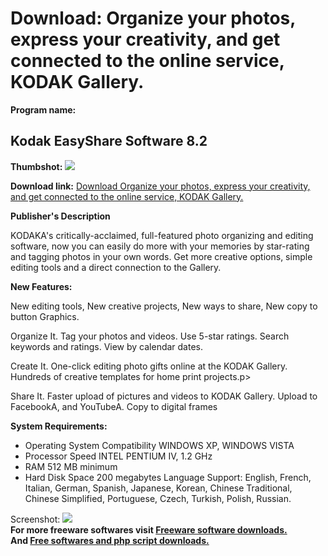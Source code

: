 # Download: Organize your photos, express your creativity, and get connected to the online service, KODAK Gallery.

**Program name:**

## Kodak EasyShare Software 8.2

  
**Thumbshot:** ![](http://www.freewarefiles.com/screenshot/kodakeasyshare8_md.jpg)   
  
**Download link:** [Download Organize your photos, express your creativity, and get connected to the online service, KODAK Gallery.](http://freesoftwares.boysofts.com/Kodak-EasyShare-Software_program_39988.html)  
  


**Publisher's Description**  
  


KODAKA's critically-acclaimed, full-featured photo organizing and editing software, now you can easily do more with your memories by star-rating and tagging photos in your own words. Get more creative options, simple editing tools and a direct connection to the Gallery. 

**New Features:**

New editing tools, New creative projects, New ways to share, New copy to button Graphics.

Organize It. Tag your photos and videos. Use 5-star ratings. Search keywords and ratings. View by calendar dates.

Create It. One-click editing photo gifts online at the KODAK Gallery. Hundreds of creative templates for home print projects.p>

Share It. Faster upload of pictures and videos to KODAK Gallery. Upload to FacebookA, and YouTubeA. Copy to digital frames

**System Requirements:**

  * Operating System Compatibility WINDOWS XP, WINDOWS VISTA 
  * Processor Speed INTEL PENTIUM IV, 1.2 GHz 
  * RAM 512 MB minimum 
  * Hard Disk Space 200 megabytes 
Language Support: English, French, Italian, German, Spanish, Japanese, Korean, Chinese Traditional, Chinese Simplified, Portuguese, Czech, Turkish, Polish, Russian. 

  
  
Screenshot: ![](http://www.freewarefiles.com/screenshot/kodakeasyshare8.jpg)   
**For more freeware softwares visit [Freeware software downloads.](http://freesoftwares.boysofts.com/)**   
**And [Free softwares and php script downloads.](http://www.boysofts.com/)**
